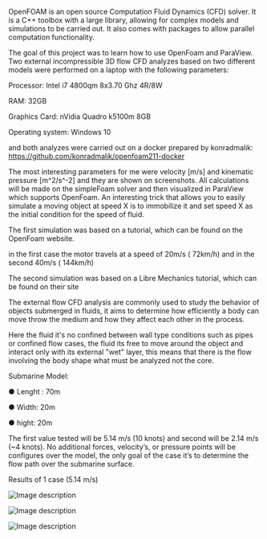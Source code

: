 

OpenFOAM is an open source Computation Fluid Dynamics (CFD) solver. It is a C++ toolbox with a large library, allowing for complex models and simulations to be carried out. It also comes with packages to allow parallel computation functionality.

The goal of this project was to learn how to use OpenFoam and ParaView. Two external incompressible 3D flow CFD analyzes based on two different models were performed on a laptop with the following parameters:

Processor: Intel i7 4800qm 8x3.70 Ghz 4R/8W

RAM: 32GB 

Graphics Card: nVidia Quadro k5100m 8GB

Operating system: Windows 10

and both analyzes were carried out on a docker prepared by konradmalik:
https://github.com/konradmalik/openfoam211-docker

The most interesting parameters for me were velocity [m/s] and kinematic pressure [m^2/s^-2] and they are shown on screenshots. All calculations will be made on the simpleFoam solver and then visualized in ParaView which supports OpenFoam. An interesting trick that allows you to easily simulate a moving object at speed X is to immobilize it and set speed X as the initial condition for the speed of fluid.

The first simulation was based on a tutorial, which can be found on the OpenFoam website.

in the first case the motor travels at a speed of 20m/s ( 72km/h) and in the second 40m/s ( 144km/h)

The second simulation was based on a Libre Mechanics tutorial, which can be found on their site

The external flow CFD analysis are commonly used to study the behavior of objects submerged in fluids, it aims to determine how efficiently a body can move throw the medium and how they affect each other in the process.

Here the fluid it's no confined between wall type conditions such as pipes or confined flow cases, the fluid its free to move around the object and interact only with its external "wet" layer, this means that there is the flow involving the body shape what must be analyzed not the core.

Submarine Model: 

● Lenght : 70m 

● Width: 20m 

● hight: 20m 

The first value tested will be 5.14 m/s (10 knots) and second will be 2.14 m/s (~4 knots). No additional forces, velocity’s, or pressure points will be configures over the model, the only goal of the case it’s to determine the flow path over the submarine surface. 



Results of 1 case (5.14 m/s)

![Image description](https://www.google.pl/search?q=google&sxsrf=ALeKk01isc3vob9sdS_a7S9SLlu2PtqdmA:1589480150553&source=lnms&tbm=isch&sa=X&ved=2ahUKEwjY04D--rPpAhWKl4sKHZISCtQQ_AUoA3oECBYQBQ&biw=1920&bih=937#imgrc=lc_utSox5ra2_M)

![Image description](link-to-image)

![Image description](link-to-image)
